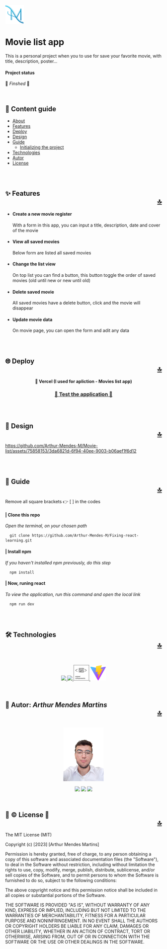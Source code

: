 <img src="./public/githubAssets/logoAzul.svg" alt="Personal logo" id="about" width="60" />
<h1>Movie list app</h1>

<p>This is a personal project when you to use for save your favorite movie, with title, description, poster... </p>

<h4>Project status</h4>

:confetti_ball: <i>Finshed</i> :confetti_ball:
<!-- https://github.com/markdown-templates/markdown-emojis -->
<br />
<h2>👣 Content guide</h2>

<!-- 
  Possible Changes 
  
   *[Preview](#preview) 
   * [Deploy](#deploy)
 
 -->

* [About](#about)
* [Features](#features)
* [Deploy](#deploy)
* [Design](#design)
* [Guide](#guide)
  * [Initializing the project](#initializing)
* [Technologies](#technologies)
* [Autor](#autor)
* [License](#license)

<br />
<br />

<h2 id="features">
  ✨ Features
  <div align="right"><a href="#about">🔝</a></div>
</h2>

<ul>
  <li>
    <h4>Create a new movie register</h4>
    <p>With a form in this app, you can input a title, description, date and cover of the movie</p>
  </li>

  <li>
    <h4>View all saved movies</h4>
    <p>Below form are listed all saved movies</p>
  </li>

  <li>
    <h4>Change the list view</h4>
    <p>On top list you can find a button, this button toggle the order of saved movies (old until new or new until old)</p>
  </li>

  <li>
    <h4>Delete saved movie</h4>
    <p>All saved movies have a delete button, click and the movie will disappear</p>
  </li>

  <li>
    <h4>Update movie data</h4>
    <p>On movie page, you can open the form and adit any data</p>
  </li>
</ul>

<br />
<br />

<h2 id="deploy">
  🌐 Deploy
  <div align="right"><a href="#about">🔝</a></div>  
</h2>

<div align="center">  
  <h4>📱 Vercel (I used for apliction - Movies list app)</h4>
  
  <h3><a href="https://movie-list-amendes.vercel.app/">🚀 Test the application 🚀</a></h3>
</div>

<br />
<br />

<h2 id="design">
  🎨 Design
  <div align="right"><a href="#about">🔝</a></div>  
</h2>

<div>  

https://github.com/Arthur-Mendes-M/Movie-list/assets/75858153/3da6821d-6f94-40ee-9003-b06aef1f6d12

</div>

<br />
<br />

<div>
  <h2 id="guide">
    🧭 Guide
    <div align="right"><a href="#about">🔝</a></div>
  </h2>
</div>
<p>Remove all square brackets 👉 [ ] in the codes<p>


<h4 id="initializing">| Clone this repo</h4>
<p><i>Open the terminal, on your chosen path</i></p>

```
  git clone https://github.com/Arthur-Mendes-M/Fixing-react-learning.git
```

<h4>| Install npm</h4>
<p><i>If you haven't installed npm previously, do this step</i></p>

```
  npm install
```

<h4>| Now, runing react</h4>
<p><i>To view the application, run this command and open the local link</i></p>

```
  npm run dev
```

<br />
<br />

<h2 id="technologies">
  🛠 Technologies
  <div align="right"><a href="#about">🔝</a></div>
</h2>

<br />
<br />

<div align="center">
  <a href="[google.com](https://github.com/Arthur-Mendes-M)">
    <img src="https://cdn.jsdelivr.net/gh/devicons/devicon/icons/html5/html5-original.svg" width="50"/>
  </a> 
  <a href="[google.com](https://github.com/Arthur-Mendes-M)">
    <img src="https://cdn.jsdelivr.net/gh/devicons/devicon/icons/react/react-original-wordmark.svg" width="50"/>
  </a> 
  <a href="[google.com](https://github.com/Arthur-Mendes-M)">
    <img src="./public/githubAssets/styledComponents-logo.svg" width="50"/>
  </a>
  <a href="[google.com](https://github.com/Arthur-Mendes-M)">
    <img src="./public/githubAssets/vite-logo.svg" width="50"/>
  </a>
</div>

<br />
<br />

<h2 id="autor">
  🥷 Autor: <i>Arthur Mendes Martins</i>
  <div align="right"><a href="#about">🔝</a></div>
</h2>

<div align="center"><br/>
  <img src="./public/githubAssets/profilePhoto.png" alt="Autor: Arthur Mendes" width="130" />

  <br />

  <a href="mailto:arthurmendesmartins0105@gmail.com" target="_blank"/><img src="https://img.shields.io/badge/Gmail-1f1f1f?style=for-the-badge&logo=gmail&logoColor=white"></a>
  <a href="https://www.linkedin.com/in/arthur-mendes-martins-b7ba6a1b8" target="_blank">  <img src="https://img.shields.io/badge/LinkedIn-0077B5?style=for-the-badge&logo=linkedin&logoColor=white"/></a>
  <a href="https://www.instagram.com/arthurm_mendes/" target="_blank"><img src="https://img.shields.io/badge/Instagram-E4405F?style=for-the-badge&logo=instagram&logoColor=white"/></a>
</div>

<br />

<h2 id="license">
  🚨 © License 🚨
  <div align="right"><a href="#about">🔝</a></div>
</h2>

The MIT License (MIT)

Copyright (c) [2023] [Arthur Mendes Martins]

Permission is hereby granted, free of charge, to any person obtaining a copy of
this software and associated documentation files (the "Software"), to deal in
the Software without restriction, including without limitation the rights to
use, copy, modify, merge, publish, distribute, sublicense, and/or sell copies of
the Software, and to permit persons to whom the Software is furnished to do so,
subject to the following conditions:

The above copyright notice and this permission notice shall be included in all
copies or substantial portions of the Software.

THE SOFTWARE IS PROVIDED "AS IS", WITHOUT WARRANTY OF ANY KIND, EXPRESS OR
IMPLIED, INCLUDING BUT NOT LIMITED TO THE WARRANTIES OF MERCHANTABILITY, FITNESS
FOR A PARTICULAR PURPOSE AND NONINFRINGEMENT. IN NO EVENT SHALL THE AUTHORS OR
COPYRIGHT HOLDERS BE LIABLE FOR ANY CLAIM, DAMAGES OR OTHER LIABILITY, WHETHER
IN AN ACTION OF CONTRACT, TORT OR OTHERWISE, ARISING FROM, OUT OF OR IN
CONNECTION WITH THE SOFTWARE OR THE USE OR OTHER DEALINGS IN THE SOFTWARE.
